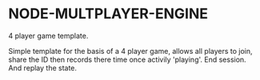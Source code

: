 NODE-MULTPLAYER-ENGINE
======================

4 player game template.

Simple template for the basis of a 4 player game, allows all players to join, share the ID then records there time once activily 'playing'.
End session.
And replay the state.

